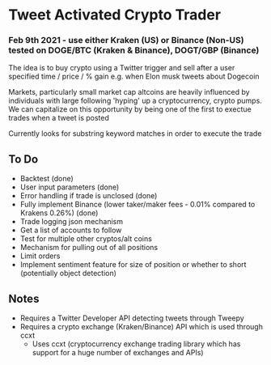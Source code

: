 # Tweet Activated Crypto Trader

### Feb 9th 2021 - use either Kraken (US) or Binance (Non-US) tested on DOGE/BTC (Kraken & Binance), DOGT/GBP (Binance)

The idea is to buy crypto using a Twitter trigger and sell after a user specified time / price / % gain e.g. when Elon musk tweets about Dogecoin

Markets, particularly small market cap altcoins are heavily influenced by individuals with large following 'hyping' up a cryptocurrency, crypto pumps. We can capitalize on this opportunity by being one of the first to exectue trades when a tweet is posted

Currently looks for substring keyword matches in order to execute the trade

## To Do
- Backtest (done)
- User input parameters (done)
- Error handling if trade is unclosed (done)
- Fully implement Binance (lower taker/maker fees - 0.01% compared to Krakens 0.26%) (done)
- Trade logging json mechanism
- Get a list of accounts to follow
- Test for multiple other cryptos/alt coins
- Mechanism for pulling out of all positions
- Limit orders
- Implement sentiment feature for size of position or whether to short (potentially object detection)


## Notes
- Requires a Twitter Developer API detecting tweets through Tweepy
- Requires a crypto exchange (Kraken/Binance) API which is used through ccxt
	- Uses ccxt (cryptocurrency exchange trading library which has support for a huge number of exchanges and APIs)





